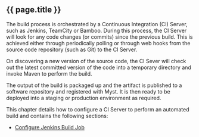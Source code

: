 ## {{ page.title }}

The build process is orchestrated by a Continuous Integration (CI) Server, such as Jenkins, TeamCity or Bamboo. During this process, the CI Server will look for any code changes (or commits) since the previous build. This is achieved either through periodically polling or through web hooks from the source code repository (such as Git) to the CI Server.

On discovering a new version of the source code, the CI Sever will check out the latest committed version of the code into a temporary directory and invoke Maven to perform the build. 

The output of the build is packaged up and the artifact is published to a software repository and registered with Myst. It is then ready to be deployed into a staging or production environment as required.

This chapter details how to configure a CI Server to perform an automated build and contains the following sections:
* [Configure Jenkins Build Job](/build/ci/jenkins/README.md)








